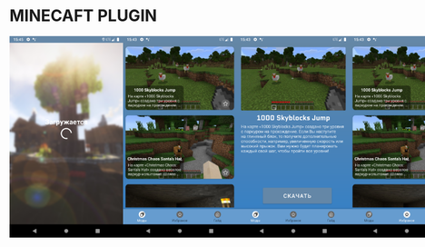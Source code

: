 # MINECAFT PLUGIN

<div style="display: flex;">
<img src="app%20demo/0.png" width="200px">
<img src="app%20demo/1.png" width="200px">
<img src="app%20demo/2.png" width="200px">
<img src="app%20demo/3.png" width="200px">
<img src="app%20demo/4.png" width="200px">
<img src="app%20demo/5.png" width="200px">
</div>